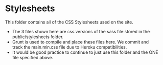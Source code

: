 # Stylesheets
This folder contains all of the CSS Stylesheets used on the site.
* The 3 files shown here are css versions of the sass file stored in the public/stylesheets folder.
* Grunt is used to compile and place these files here. We commit and track the main.min.css file due to Heroku compatibilities.
* It would be good practice to continue to just use this folder and the ONE file specified above.
